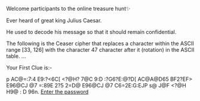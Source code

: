 Welcome participants to the online treasure hunt✨


Ever heard of great king Julius Caesar.

He used to decode his message so that it should remain confidential.

The following is the Ceaser cipher that replaces a character within the ASCII range [33, 126] with the character 47 character after it (rotation) in the ASCII table. ...


Your First Clue is:-


p AC@=:7:4 E9:?<6C[ <?@H? 7@C 9:D :?G6?E:@?D[
AC@A@D65 BF2?EF> E96@CJ @7 =:89E 2?5 2=D@ E96@CJ @7 C6=2E:G:EJP
s@ J@F <?@H H9@ : D 96n.
<a href="https://linkenc.net/DElcFAUZng.yGMdMn82lqvqTTNrAfv-NE85CLuyWnfUq6ZViJi1uf1irMW9syFCTdDFtTVS..1izuJs9N-MA!">Enter the password</a>
